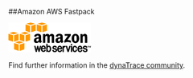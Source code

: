 ##Amazon AWS Fastpack

![images_community/download/attachments/77922354/icon.png](images_community/download/attachments/77922354/icon.png)

Find further information in the [dynaTrace community](https://community.compuwareapm.com/community/display/DL/Amazon+AWS+Fastpack).    
